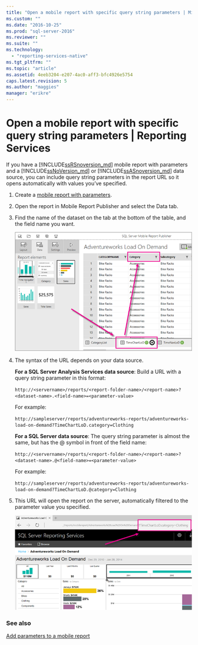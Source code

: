 ```yaml
---
title: "Open a mobile report with specific query string parameters | Microsoft Docs"
ms.custom: ""
ms.date: "2016-10-25"
ms.prod: "sql-server-2016"
ms.reviewer: ""
ms.suite: ""
ms.technology: 
  - "reporting-services-native"
ms.tgt_pltfrm: ""
ms.topic: "article"
ms.assetid: 4eeb3204-e207-4ac0-aff3-bfc4926e5754
caps.latest.revision: 5
ms.author: "maggies"
manager: "erikre"
---
```

# Open a mobile report with specific query string parameters | Reporting Services
If you have a [!INCLUDE[ssRSnoversion_md](../../a9notintoc/includes/ssrsnoversion-md.md)] mobile report with parameters and a [!INCLUDE[ssNoVersion_md](../../a9notintoc/includes/ssnoversion-md.md)] or [!INCLUDE[ssASnoversion_md](../../a9notintoc/includes/ssasnoversion-md.md)] data source, you can include query string parameters in the report URL so it opens automatically with values you’ve specified. 
1.	Create a [mobile report with parameters](../../reporting-services/mobile-reports/add-parameters-to-a-mobile-report-reporting-services.md).

2. Open the report in Mobile Report Publisher and select the Data tab. 

2. Find the name of the dataset on the tab at the bottom of the table, and the field name you want. 
    
    ![mobile-report-publisher-parameter-data-view](../../reporting-services/mobile-reports/media/mobile-report-publisher-parameter-data-view.png)
    
2.	The syntax of the URL depends on your data source. 

     **For a SQL Server Analysis Services data source**: Build a URL with a query string parameter in this format:

    `http://<servername>/reports/<report-folder-name>/<report-name>?<dataset-name>.<field-name>=<parameter-value>`

    For example:
    
    `http://sampleserver/reports/adventureworks-reports/adventureworks-load-on-demand?TimeChartLoD.category=Clothing` 
    
     **For a SQL Server data source**: The query string parameter is almost the same, but has the @ symbol in front of the field name:

    `http://<servername>/reports/<report-folder-name>/<report-name>?<dataset-name>.@<field-name>=<parameter-value>`

    For example:
    
      `http://sampleserver/reports/adventureworks-reports/adventureworks-load-on-demand?TimeChartLoD.@category=Clothing` 

    
3.	This URL will open the report on the server, automatically filtered to the parameter value you specified.

    ![mobile-report-publisher-parameter-web-portal-view](../../reporting-services/mobile-reports/media/mobile-report-publisher-parameter-web-portal-view.png)

### See also

[Add parameters to a mobile report](../../reporting-services/mobile-reports/add-parameters-to-a-mobile-report-reporting-services.md)
